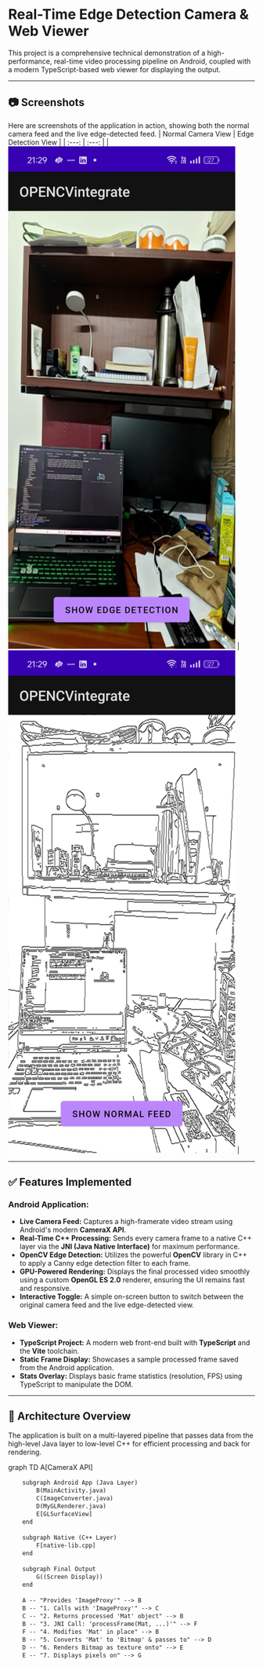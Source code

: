 # Real-Time Edge Detection Camera & Web Viewer

This project is a comprehensive technical demonstration of a high-performance, real-time video processing pipeline on Android, coupled with a modern TypeScript-based web viewer for displaying the output.

---

## 📷 Screenshots

Here are screenshots of the application in action, showing both the normal camera feed and the live edge-detected feed.
| Normal Camera View | Edge Detection View |
| :---: | :---: |
| ![Normal Camera Feed](screenshhots/edgecamerafeed.jpeg) | ![Edge Detection Feed](screenshhots/realcamerafeed.jpeg) |


---

## ✅ Features Implemented

### **Android Application:**

* **Live Camera Feed:** Captures a high-framerate video stream using Android's modern **CameraX API**.
* **Real-Time C++ Processing:** Sends every camera frame to a native C++ layer via the **JNI (Java Native Interface)** for maximum performance.
* **OpenCV Edge Detection:** Utilizes the powerful **OpenCV** library in C++ to apply a Canny edge detection filter to each frame.
* **GPU-Powered Rendering:** Displays the final processed video smoothly using a custom **OpenGL ES 2.0** renderer, ensuring the UI remains fast and responsive.
* **Interactive Toggle:** A simple on-screen button to switch between the original camera feed and the live edge-detected view.

### **Web Viewer:**

* **TypeScript Project:** A modern web front-end built with **TypeScript** and the **Vite** toolchain.
* **Static Frame Display:** Showcases a sample processed frame saved from the Android application.
* **Stats Overlay:** Displays basic frame statistics (resolution, FPS) using TypeScript to manipulate the DOM.

---

## 🧠 Architecture Overview

The application is built on a multi-layered pipeline that passes data from the high-level Java layer to low-level C++ for efficient processing and back for rendering.

graph TD
A[CameraX API]
```mermaid
    subgraph Android App (Java Layer)
        B(MainActivity.java)
        C(ImageConverter.java)
        D(MyGLRenderer.java)
        E[GLSurfaceView]
    end

    subgraph Native (C++ Layer)
        F[native-lib.cpp]
    end

    subgraph Final Output
        G((Screen Display))
    end

    A -- "Provides 'ImageProxy'" --> B
    B -- "1. Calls with 'ImageProxy'" --> C
    C -- "2. Returns processed 'Mat' object" --> B
    B -- "3. JNI Call: 'processFrame(Mat, ...)'" --> F
    F -- "4. Modifies 'Mat' in place" --> B
    B -- "5. Converts 'Mat' to 'Bitmap' & passes to" --> D
    D -- "6. Renders Bitmap as texture onto" --> E
    E -- "7. Displays pixels on" --> G
